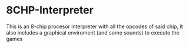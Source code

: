 # 8CHP-Interpreter
This is an 8-chip procesor interpreter with all the opcodes of said chip, it also includes a graphical enviroment (and some sounds) to execute the games
